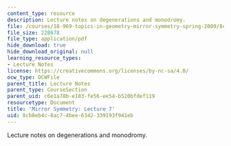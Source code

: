 ```yaml
---
content_type: resource
description: Lecture notes on degenerations and monodromy.
file: /courses/18-969-topics-in-geometry-mirror-symmetry-spring-2009/8cb8eb4c8ac74bee6342339193f941eb_MIT18_969s09_lec07.pdf
file_size: 228678
file_type: application/pdf
hide_download: true
hide_download_original: null
learning_resource_types:
- Lecture Notes
license: https://creativecommons.org/licenses/by-nc-sa/4.0/
ocw_type: OCWFile
parent_title: Lecture Notes
parent_type: CourseSection
parent_uid: c6e1a78b-e183-fe56-ee54-b520bfdef119
resourcetype: Document
title: 'Mirror Symmetry: Lecture 7'
uid: 8cb8eb4c-8ac7-4bee-6342-339193f941eb
---
```

Lecture notes on degenerations and monodromy.